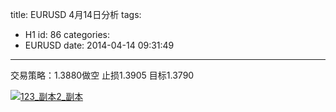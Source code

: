 title: EURUSD 4月14日分析
tags:
  - H1
id: 86
categories:
  - EURUSD
date: 2014-04-14 09:31:49
---

交易策略：1.3880做空 止损1.3905 目标1.3790

[![123_副本2_副本](http://bcs.duapp.com/eurusd/blog/123_副本2_副本.png)](http://bcs.duapp.com/eurusd/blog/123_副本2_副本.png)